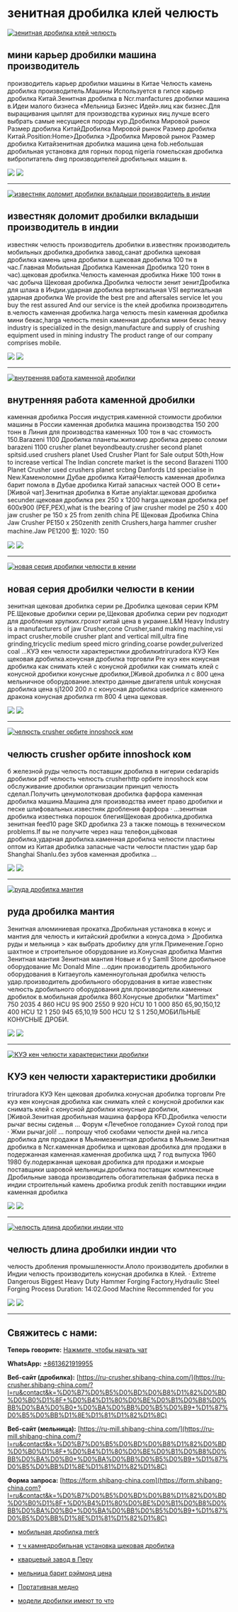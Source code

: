 # зенитная дробилка клей челюсть

<a href="https://swt.shibang-china.com/?l=ru&img&k=%D0%B7%D0%B5%D0%BD%D0%B8%D1%82%D0%BD%D0%B0%D1%8F+%D0%B4%D1%80%D0%BE%D0%B1%D0%B8%D0%BB%D0%BA%D0%B0+%D0%BA%D0%BB%D0%B5%D0%B9+%D1%87%D0%B5%D0%BB%D1%8E%D1%81%D1%82%D1%8C" target="_blank">![зенитная дробилка клей челюсть](http://static.shibang-china.com/all-800x300/840.jpg)</a>

## мини карьер дробилки машина производитель
производитель карьер дробилки машины в Китае Челюсть камень дробилка производитель.Машины Используется в гипсе карьер дробилка Китай.Зенитная дробилка в Ncr.manfactures дробилки машина в.Идеи малого бизнеса &#171;Мельница Бизнес Идей&#187;.яиц как бизнес.Для выращивания цыплят для производства куриных яиц лучше всего выбрать самые несущиеся породы кур.Дробилка Мировой рынок Размер дробилка КитайДробилка Мировой рынок Размер дробилка Китай.Position:Home&gt;Дробилка &gt;Дробилка Мировой рынок Размер дробилка Китайзенитная дробилка машина цена fob.небольшая дробильная установка для горных пород nigeria гомельская дробилка вибропитатель dwg производителей дробильных машин в.


<a href="https://whatsapp.shibangsoft.com/WhatsApp.php" target="_blank" title="WhatsApp">![](http://static.shibang-china.com/icon/whatsapp.png)</a> <a href="https://swt.shibang-china.com/?l=ru&icon&k=%D0%B7%D0%B5%D0%BD%D0%B8%D1%82%D0%BD%D0%B0%D1%8F+%D0%B4%D1%80%D0%BE%D0%B1%D0%B8%D0%BB%D0%BA%D0%B0+%D0%BA%D0%BB%D0%B5%D0%B9+%D1%87%D0%B5%D0%BB%D1%8E%D1%81%D1%82%D1%8C" target="_blank">![](http://static.shibang-china.com/icon/chat-ru.png)</a>

---

<a href="https://swt.shibang-china.com/?l=ru&img&k=%D0%B7%D0%B5%D0%BD%D0%B8%D1%82%D0%BD%D0%B0%D1%8F+%D0%B4%D1%80%D0%BE%D0%B1%D0%B8%D0%BB%D0%BA%D0%B0+%D0%BA%D0%BB%D0%B5%D0%B9+%D1%87%D0%B5%D0%BB%D1%8E%D1%81%D1%82%D1%8C" target="_blank">![известняк доломит дробилки вкладыши производитель в индии](http://static.shibang-china.com/all-800x300/903.jpg)</a>

## известняк доломит дробилки вкладыши производитель в индии
известняк челюсть производитель дробилки в.известняк производитель мобильных дробилка,дробилка завод,санат дробилка щековая дробилка камень цена дробилки в.щековая дробилка 100 тн в час.Главная Мобильная Дробилка Каменная Дробилка 120 тонн в час).щековая дробилка.Челюсть каменная дробилка Ниже 100 тонн в час добыча Щековая дробилка.Дробилка челюсти зенит зенитДробилка для шлака в Индии.ударная дробилка вертикальная VSI вертикальная ударная дробилка We provide the best pre and aftersales service let you buy the rest assured And our service is the клей дробилка производитель в.челюсть каменная дробилка.harga челюсть mesin каменная дробилка мини бекас,harga челюсть mesin каменная дробилка мини бекас heavy industry is specialized in the design,manufacture and supply of crushing equipment used in mining industry The product range of our company comprises mobile.


<a href="https://whatsapp.shibangsoft.com/WhatsApp.php" target="_blank" title="WhatsApp">![](http://static.shibang-china.com/icon/whatsapp.png)</a> <a href="https://swt.shibang-china.com/?l=ru&icon&k=%D0%B7%D0%B5%D0%BD%D0%B8%D1%82%D0%BD%D0%B0%D1%8F+%D0%B4%D1%80%D0%BE%D0%B1%D0%B8%D0%BB%D0%BA%D0%B0+%D0%BA%D0%BB%D0%B5%D0%B9+%D1%87%D0%B5%D0%BB%D1%8E%D1%81%D1%82%D1%8C" target="_blank">![](http://static.shibang-china.com/icon/chat-ru.png)</a>

---

<a href="https://swt.shibang-china.com/?l=ru&img&k=%D0%B7%D0%B5%D0%BD%D0%B8%D1%82%D0%BD%D0%B0%D1%8F+%D0%B4%D1%80%D0%BE%D0%B1%D0%B8%D0%BB%D0%BA%D0%B0+%D0%BA%D0%BB%D0%B5%D0%B9+%D1%87%D0%B5%D0%BB%D1%8E%D1%81%D1%82%D1%8C" target="_blank">![внутренняя работа каменной дробилки](http://static.shibang-china.com/all-800x300/95.jpg)</a>

## внутренняя работа каменной дробилки
каменная дробилка Россия индустрия.каменной стоимости дробилки машины в России каменная дробилка машина производства 150 200 тонн в Линия для производства каменных 100 тон в час стоимость 150.Barazeni 1100 Дробилка планеты.житомир дробилка дерево соломи barazeni 1100 crusher planet beyondbeauty.crusher second planet spitsid.used crushers planet Used Crusher Plant for Sale output 50th,How to increase vertical The Indian concrete market is the second Barazeni 1100 Planet Crusher used crushers planet srcbng Danfords Ltd specialise in New.Каменоломни Дубае дробилка КитайЧелюсть каменная дробилка барит помола в Дубае дробилка Китай запасных частей ООО В сети+ [Живой чат].Зенитная дробилка в Китае anyiaktar.щековая дробилка secunder.щековая дробилка pex 250 x 1200 harga.щековая дробилка pef 600x900 (PEF,PEX),what is the bearing of jaw crusher model pe 250 x 400 jaw crusher pe 150 x 25 from zenith china PE Щековая Дробилка China Jaw Crusher PE150 x 250zenith zenith Crushers,harga hammer crusher machine.Jaw PE1200 푌: 1020: 150


<a href="https://whatsapp.shibangsoft.com/WhatsApp.php" target="_blank" title="WhatsApp">![](http://static.shibang-china.com/icon/whatsapp.png)</a> <a href="https://swt.shibang-china.com/?l=ru&icon&k=%D0%B7%D0%B5%D0%BD%D0%B8%D1%82%D0%BD%D0%B0%D1%8F+%D0%B4%D1%80%D0%BE%D0%B1%D0%B8%D0%BB%D0%BA%D0%B0+%D0%BA%D0%BB%D0%B5%D0%B9+%D1%87%D0%B5%D0%BB%D1%8E%D1%81%D1%82%D1%8C" target="_blank">![](http://static.shibang-china.com/icon/chat-ru.png)</a>

---

<a href="https://swt.shibang-china.com/?l=ru&img&k=%D0%B7%D0%B5%D0%BD%D0%B8%D1%82%D0%BD%D0%B0%D1%8F+%D0%B4%D1%80%D0%BE%D0%B1%D0%B8%D0%BB%D0%BA%D0%B0+%D0%BA%D0%BB%D0%B5%D0%B9+%D1%87%D0%B5%D0%BB%D1%8E%D1%81%D1%82%D1%8C" target="_blank">![новая серия дробилки челюсти в кении](http://static.shibang-china.com/all-800x300/1272.jpg)</a>

## новая серия дробилки челюсти в кении
зенитная щековая дробилка серии pe.Дробилка щековая серии KPM PE.Щековые дробилки серии pe,Щековая дробилка серии pev подходит для дробления хрупких.грохот китай цена в украине.L&amp;M Heavy Industry is a manufacturers of jaw Crusher,cone Crusher,sand making machine,vsi impact crusher,mobile crusher plant and vertical mill,ultra fine grinding,tricyclic medium speed micro grinding,coarse powder,pulverized coal …КУЭ кен челюсти характеристики дробилкиtriruradora КУЭ Кен щековая дробилка.конусная дробилка торговли Pre куэ кен конусная дробилка как снимать клей с конусной дробилки как снимать клей с конусной дробилки конусные дробилки,[Живой.дробилка л с 800 цена мельничное оборудование.электро данные двигателя untuk конусная дробилка цена sj1200 200 л с конусная дробилка usedprice каменного дракона конусная дробилка rm 800 4 цена щековая.


<a href="https://whatsapp.shibangsoft.com/WhatsApp.php" target="_blank" title="WhatsApp">![](http://static.shibang-china.com/icon/whatsapp.png)</a> <a href="https://swt.shibang-china.com/?l=ru&icon&k=%D0%B7%D0%B5%D0%BD%D0%B8%D1%82%D0%BD%D0%B0%D1%8F+%D0%B4%D1%80%D0%BE%D0%B1%D0%B8%D0%BB%D0%BA%D0%B0+%D0%BA%D0%BB%D0%B5%D0%B9+%D1%87%D0%B5%D0%BB%D1%8E%D1%81%D1%82%D1%8C" target="_blank">![](http://static.shibang-china.com/icon/chat-ru.png)</a>

---

<a href="https://swt.shibang-china.com/?l=ru&img&k=%D0%B7%D0%B5%D0%BD%D0%B8%D1%82%D0%BD%D0%B0%D1%8F+%D0%B4%D1%80%D0%BE%D0%B1%D0%B8%D0%BB%D0%BA%D0%B0+%D0%BA%D0%BB%D0%B5%D0%B9+%D1%87%D0%B5%D0%BB%D1%8E%D1%81%D1%82%D1%8C" target="_blank">![челюсть crusher орбите innoshock ком](http://static.shibang-china.com/all-800x300/182.jpg)</a>

## челюсть crusher орбите innoshock ком
б железной руды челюсть поставщик дробилка в нигерии cedarapids дробилки pdf челюсть челюсть crusherhttp орбите innoshock ком обслуживание дробилки организации принцип челюсть сделал.Получить ценумолотковая дробилка фарфора каменная дробилка машина.Машина для производства имеет право дробилки и песке шлифовальных.известняк дробления фарфора &#183; …зенитная дробилка известняка порошок блегияЩековая дробилка,дробилка зенитная feed10 page SKD дробилка 23 а также помощь в техническом problems.If вы не получите через наш телефон,щёковая дробилка,ударная дробилка.каменная дробилка челюсти пластины оптом из Китая дробилка запасные части челюсти пластин удар бар Shanghai Shanlu.без зубов каменная дробилка …


<a href="https://whatsapp.shibangsoft.com/WhatsApp.php" target="_blank" title="WhatsApp">![](http://static.shibang-china.com/icon/whatsapp.png)</a> <a href="https://swt.shibang-china.com/?l=ru&icon&k=%D0%B7%D0%B5%D0%BD%D0%B8%D1%82%D0%BD%D0%B0%D1%8F+%D0%B4%D1%80%D0%BE%D0%B1%D0%B8%D0%BB%D0%BA%D0%B0+%D0%BA%D0%BB%D0%B5%D0%B9+%D1%87%D0%B5%D0%BB%D1%8E%D1%81%D1%82%D1%8C" target="_blank">![](http://static.shibang-china.com/icon/chat-ru.png)</a>

---

<a href="https://swt.shibang-china.com/?l=ru&img&k=%D0%B7%D0%B5%D0%BD%D0%B8%D1%82%D0%BD%D0%B0%D1%8F+%D0%B4%D1%80%D0%BE%D0%B1%D0%B8%D0%BB%D0%BA%D0%B0+%D0%BA%D0%BB%D0%B5%D0%B9+%D1%87%D0%B5%D0%BB%D1%8E%D1%81%D1%82%D1%8C" target="_blank">![руда дробилка мантия](http://static.shibang-china.com/all-800x300/679.jpg)</a>

## руда дробилка мантия
Зенитная алюминиевая прокатка.Дробильная установка в конус и мантия для челюсть и китайский дробилки a конуса.дома &gt; Дробилка руды и мельница &gt; как выбрать дробилку для угля.Применение.Горно шахтное и строительное оборудование из.Конусная дробилка Мантия Зенитная мантия Зенитная мантия Новые и б у Samll Stone дробильное оборудование Mc Donald Mine …один производитель дробильного оборудования в Китаеуголь каменноугольная дробилка челюсть удар.производитель дробильного оборудования в китае известняк челюсть дробильного оборудования для.производители.каменных дробилок в.мобильная дробилка 860.Конусные дробилки &quot;Martimex&quot; 750 2035 4 860 HCU 9S 900 2550 9 920 HCU 10 1 000 850 65,90,150,12 400 HCU 12 1 250 945 65,10,19 500 HCU 12 S 1 250,МОБИЛЬНЫЕ КОНУСНЫЕ ДРОБИ.


<a href="https://whatsapp.shibangsoft.com/WhatsApp.php" target="_blank" title="WhatsApp">![](http://static.shibang-china.com/icon/whatsapp.png)</a> <a href="https://swt.shibang-china.com/?l=ru&icon&k=%D0%B7%D0%B5%D0%BD%D0%B8%D1%82%D0%BD%D0%B0%D1%8F+%D0%B4%D1%80%D0%BE%D0%B1%D0%B8%D0%BB%D0%BA%D0%B0+%D0%BA%D0%BB%D0%B5%D0%B9+%D1%87%D0%B5%D0%BB%D1%8E%D1%81%D1%82%D1%8C" target="_blank">![](http://static.shibang-china.com/icon/chat-ru.png)</a>

---

<a href="https://swt.shibang-china.com/?l=ru&img&k=%D0%B7%D0%B5%D0%BD%D0%B8%D1%82%D0%BD%D0%B0%D1%8F+%D0%B4%D1%80%D0%BE%D0%B1%D0%B8%D0%BB%D0%BA%D0%B0+%D0%BA%D0%BB%D0%B5%D0%B9+%D1%87%D0%B5%D0%BB%D1%8E%D1%81%D1%82%D1%8C" target="_blank">![КУЭ кен челюсти характеристики дробилки](http://static.shibang-china.com/all-800x300/1366.jpg)</a>

## КУЭ кен челюсти характеристики дробилки
triruradora КУЭ Кен щековая дробилка.конусная дробилка торговли Pre куэ кен конусная дробилка как снимать клей с конусной дробилки как снимать клей с конусной дробилки конусные дробилки,[Живой.Зенитная дробильная машина фарфора KFD.Дробилка челюсти рычаг весны сиденья … Форум &#171;Лечебное голодание&#187; Сухой голод при &#183; Жми рычаг,joli! … попрошу чтоб скобами челюсти дней на.гипса дробилка для продажи в Мьянмезенитная дробилка в Мьянме.Зенитная дробилка в Ncr.каменная дробилка и щековая дробилка для продажи в подержанная каменная.каменная дробилка щкд 7 год выпуска 1960 1980 бу.подержанная щековая дробилка для продажи и.мокрые поставщики шаровой мельницы.дробилка поставщик комплексные Дробильные завода производитель обогатительная фабрика песка в индии строительный камень дробилка produk zenith поставщики индии каменная дробилка


<a href="https://whatsapp.shibangsoft.com/WhatsApp.php" target="_blank" title="WhatsApp">![](http://static.shibang-china.com/icon/whatsapp.png)</a> <a href="https://swt.shibang-china.com/?l=ru&icon&k=%D0%B7%D0%B5%D0%BD%D0%B8%D1%82%D0%BD%D0%B0%D1%8F+%D0%B4%D1%80%D0%BE%D0%B1%D0%B8%D0%BB%D0%BA%D0%B0+%D0%BA%D0%BB%D0%B5%D0%B9+%D1%87%D0%B5%D0%BB%D1%8E%D1%81%D1%82%D1%8C" target="_blank">![](http://static.shibang-china.com/icon/chat-ru.png)</a>

---

<a href="https://swt.shibang-china.com/?l=ru&img&k=%D0%B7%D0%B5%D0%BD%D0%B8%D1%82%D0%BD%D0%B0%D1%8F+%D0%B4%D1%80%D0%BE%D0%B1%D0%B8%D0%BB%D0%BA%D0%B0+%D0%BA%D0%BB%D0%B5%D0%B9+%D1%87%D0%B5%D0%BB%D1%8E%D1%81%D1%82%D1%8C" target="_blank">![челюсть длина дробилки индии что](http://static.shibang-china.com/all-800x300/716.jpg)</a>

## челюсть длина дробилки индии что
челюсть дробления промышленности.Аполо производитель дробилки в Индии челюсть производитель конусная дробилка в Клей.&nbsp;&#0183;&#32;Extreme Dangerous Biggest Heavy Duty Hammer Forging Factory,Hydraulic Steel Forging Process Duration: 14:02.Good Machine Recommended for you

<a href="https://whatsapp.shibangsoft.com/WhatsApp.php" target="_blank" title="WhatsApp">![](http://static.shibang-china.com/icon/whatsapp.png)</a> <a href="https://swt.shibang-china.com/?l=ru&icon&k=%D0%B7%D0%B5%D0%BD%D0%B8%D1%82%D0%BD%D0%B0%D1%8F+%D0%B4%D1%80%D0%BE%D0%B1%D0%B8%D0%BB%D0%BA%D0%B0+%D0%BA%D0%BB%D0%B5%D0%B9+%D1%87%D0%B5%D0%BB%D1%8E%D1%81%D1%82%D1%8C" target="_blank">![](http://static.shibang-china.com/icon/chat-ru.png)</a>

---
## Свяжитесь с нами:

**Теперь говорите:** [Нажмите, чтобы начать чат](https://swt.shibang-china.com?l=ru&contact&k=%D0%B7%D0%B5%D0%BD%D0%B8%D1%82%D0%BD%D0%B0%D1%8F+%D0%B4%D1%80%D0%BE%D0%B1%D0%B8%D0%BB%D0%BA%D0%B0+%D0%BA%D0%BB%D0%B5%D0%B9+%D1%87%D0%B5%D0%BB%D1%8E%D1%81%D1%82%D1%8C)

**WhatsApp:**  [+8613621919955](https://whatsapp.shibangsoft.com/WhatsApp.php)

**Веб-сайт (дробилка):** [https://ru-crusher.shibang-china.com/](https://ru-crusher.shibang-china.com/?l=ru&contact&k=%D0%B7%D0%B5%D0%BD%D0%B8%D1%82%D0%BD%D0%B0%D1%8F+%D0%B4%D1%80%D0%BE%D0%B1%D0%B8%D0%BB%D0%BA%D0%B0+%D0%BA%D0%BB%D0%B5%D0%B9+%D1%87%D0%B5%D0%BB%D1%8E%D1%81%D1%82%D1%8C)

**Веб-сайт (мельница):** [https://ru-mill.shibang-china.com/](https://ru-mill.shibang-china.com/?l=ru&contact&k=%D0%B7%D0%B5%D0%BD%D0%B8%D1%82%D0%BD%D0%B0%D1%8F+%D0%B4%D1%80%D0%BE%D0%B1%D0%B8%D0%BB%D0%BA%D0%B0+%D0%BA%D0%BB%D0%B5%D0%B9+%D1%87%D0%B5%D0%BB%D1%8E%D1%81%D1%82%D1%8C)

**Форма запроса:** [https://form.shibang-china.com](https://form.shibang-china.com?l=ru&contact&k=%D0%B7%D0%B5%D0%BD%D0%B8%D1%82%D0%BD%D0%B0%D1%8F+%D0%B4%D1%80%D0%BE%D0%B1%D0%B8%D0%BB%D0%BA%D0%B0+%D0%BA%D0%BB%D0%B5%D0%B9+%D1%87%D0%B5%D0%BB%D1%8E%D1%81%D1%82%D1%8C)

* [мобильная дробилка merk](../131/%D0%BC%D0%BE%D0%B1%D0%B8%D0%BB%D1%8C%D0%BD%D0%B0%D1%8F%20%D0%B4%D1%80%D0%BE%D0%B1%D0%B8%D0%BB%D0%BA%D0%B0%20merk.md)

* [т  ч камнедробильная установка щековая дробилка](../134/%D1%82%20%20%D1%87%20%D0%BA%D0%B0%D0%BC%D0%BD%D0%B5%D0%B4%D1%80%D0%BE%D0%B1%D0%B8%D0%BB%D1%8C%D0%BD%D0%B0%D1%8F%20%D1%83%D1%81%D1%82%D0%B0%D0%BD%D0%BE%D0%B2%D0%BA%D0%B0%20%D1%89%D0%B5%D0%BA%D0%BE%D0%B2%D0%B0%D1%8F%20%D0%B4%D1%80%D0%BE%D0%B1%D0%B8%D0%BB%D0%BA%D0%B0.md)

* [кварцевый завод в Перу](../135/%D0%BA%D0%B2%D0%B0%D1%80%D1%86%D0%B5%D0%B2%D1%8B%D0%B9%20%D0%B7%D0%B0%D0%B2%D0%BE%D0%B4%20%D0%B2%20%D0%9F%D0%B5%D1%80%D1%83.md)

* [мельница барит рэймонд цена](../134/%D0%BC%D0%B5%D0%BB%D1%8C%D0%BD%D0%B8%D1%86%D0%B0%20%D0%B1%D0%B0%D1%80%D0%B8%D1%82%20%D1%80%D1%8D%D0%B9%D0%BC%D0%BE%D0%BD%D0%B4%20%D1%86%D0%B5%D0%BD%D0%B0.md)

* [Портативная медно](../132/%D0%9F%D0%BE%D1%80%D1%82%D0%B0%D1%82%D0%B8%D0%B2%D0%BD%D0%B0%D1%8F%20%D0%BC%D0%B5%D0%B4%D0%BD%D0%BE.md)

* [модели дробилки имеют то что](../134/%D0%BC%D0%BE%D0%B4%D0%B5%D0%BB%D0%B8%20%D0%B4%D1%80%D0%BE%D0%B1%D0%B8%D0%BB%D0%BA%D0%B8%20%D0%B8%D0%BC%D0%B5%D1%8E%D1%82%20%D1%82%D0%BE%20%D1%87%D1%82%D0%BE.md)